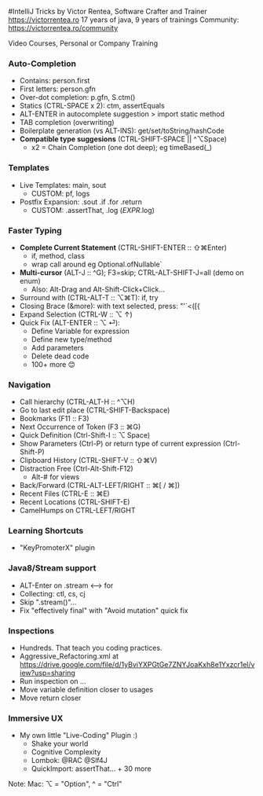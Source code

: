 #IntelliJ Tricks
by Victor Rentea, Software Crafter and Trainer
https://victorrentea.ro
17 years of java, 9 years of trainings
Community: https://victorrentea.ro/community

Video Courses, Personal or Company Training

### Auto-Completion
- Contains: person.first 
- First letters: person.gfn
- Over-dot completion: p.gfn, S.ctm()
- Statics (CTRL-SPACE x 2): ctm, assertEquals
- ALT-ENTER in autocomplete suggestion > import static method
- TAB completion (overwriting)
- Boilerplate generation (vs ALT-INS): get/set/toString/hashCode
- **Compatible type suggesions** (CTRL-SHIFT-SPACE || ^⌥Space)
    - x2 = Chain Completion (one dot deep); eg timeBased(_)

### Templates
- Live Templates: main, sout
  - CUSTOM: pf, logs
- Postfix Expansion: .sout .if .for .return
  - CUSTOM: .assertThat, .log ($EXPR$.log) 

### Faster Typing
- **Complete Current Statement** (CTRL-SHIFT-ENTER :: ⇧⌘Enter)
  - if, method, class
  - wrap call around eg Optional.ofNullable`
- **Multi-cursor** (ALT-J :: ^G); F3=skip; CTRL-ALT-SHIFT-J=all (demo on enum)
  - Also: Alt-Drag and Alt-Shift-Click+Click...
- Surround with (CTRL-ALT-T :: ⌥⌘T): if, try
- Closing Brace (&more): with text selected, press: "'`<([{
- Expand Selection (CTRL-W :: ⌥ ↑)
- Quick Fix (ALT-ENTER :: ⌥ ⏎):
  - Define Variable for expression
  - Define new type/method
  - Add parameters
  - Delete dead code
  - 100+ more 😊
 
### Navigation 
- Call hierarchy (CTRL-ALT-H :: ^⌥H)
- Go to last edit place (CTRL-SHIFT-Backspace)
- Bookmarks (F11 :: F3)
- Next Occurrence of Token (F3 :: ⌘G)
- Quick Definition (Ctrl-Shift-I :: ⌥ Space)
- Show Parameters (Ctrl-P) or return type of current expression (Ctrl-Shift-P)
- Clipboard History (CTRL-SHIFT-V :: ⇧⌘V)
- Distraction Free (Ctrl-Alt-Shift-F12)
  - Alt-# for views
- Back/Forward (CTRL-ALT-LEFT/RIGHT :: ⌘[ / ⌘])
- Recent Files (CTRL-E :: ⌘E)
- Recent Locations (CTRL-SHIFT-E)
- CamelHumps on CTRL-LEFT/RIGHT

### Learning Shortcuts
- "KeyPromoterX" plugin

### Java8/Stream support
- ALT-Enter on .stream <--> for
- Collecting: ctl, cs, cj
- Skip ".stream()"...
- Fix "effectively final" with "Avoid mutation" quick fix

### Inspections
- Hundreds. That teach you coding practices.
- Aggressive_Refactoring.xml   at  https://drive.google.com/file/d/1yBviYXPGtGe7ZNYJoaKxh8e1Yxzcr1el/view?usp=sharing
- Run inspection on ...
- Move variable definition closer to usages
- Move return closer
  
### Immersive UX

- My own little "Live-Coding" Plugin :)
  - Shake your world
  - Cognitive Complexity
  - Lombok: @RAC @Slf4J
  - QuickImport: assertThat... + 30 more


Note: Mac: ⌥ = "Option", ^ = "Ctrl"